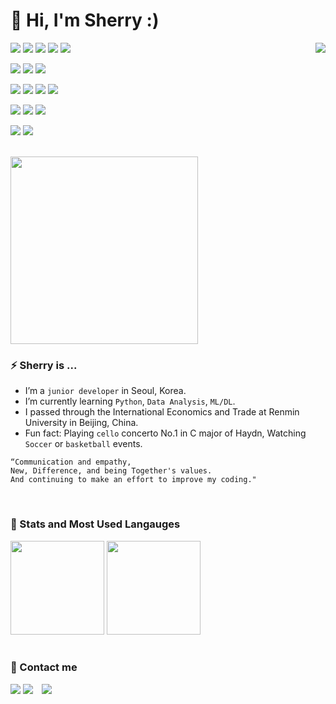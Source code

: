 # 👋 Hi, I'm Sherry :)
<p align="left">
  <a align="right" href="https://hits.seeyoufarm.com"></a><img align="right" src="https://hits.seeyoufarm.com/api/count/incr/badge.svg?url=https%3A%2F%2Fgithub.com%2Fsherrygelato%2Fhit-counter&count_bg=%2379C83D&title_bg=%23555555&icon=&icon_color=%237FEBB8&title=hits&edge_flat=false"/>
  <img src="https://img.shields.io/badge/Python-3776AB?style=flat-square&logo=Python&logoColor=white"/>
  <img src="https://img.shields.io/badge/MySQL-4479A1?style=flat-square&logo=Mysql&logoColor=white"/>
  <img src="https://img.shields.io/badge/Java-007396?style=flat-square&logo=Java&logoColor=white"/>
  <img src="https://img.shields.io/badge/JavaScript-F7DF1E?style=flat-square&logo=JavaScript&logoColor=white"/>
  <img src="https://img.shields.io/badge/Swift-F05138?style=flat-square&logo=Swift&logoColor=white"/>
</p>
<p align="left">
  <img src="https://img.shields.io/badge/Spring Boot-64C931?style=flat-square&logo=Spring-Boot&logoColor=white"/>
  <img src="https://img.shields.io/badge/Node.js-339933?style=flat-square&logo=Node.js&logoColor=white"/>
  <img src="https://img.shields.io/badge/Django-092E20?style=flat-square&logo=Django&logoColor=white"/>
</p>
<p align="left">
  <img src="https://img.shields.io/badge/React-61DAFB?style=flat-square&logo=React&logoColor=white"/>
  <img src="https://img.shields.io/badge/Flutter-02569B?style=flat-square&logo=Flutter&logoColor=white"/>
  <img src="https://img.shields.io/badge/Android-3DDC84?style=flat-square&logo=Android&logoColor=white"/>
  <img src="https://img.shields.io/badge/iOS-000000?style=flat-square&logo=iOS&logoColor=white"/>
</p>
<p align="left">
  <img src="https://img.shields.io/badge/AWS-FF9900?style=flat-square&logo=Amazon AWS&logoColor=white"/>
  <img src="https://img.shields.io/badge/Firebase-FFCA28?style=flat-square&logo=Firebase&logoColor=white"/>
  <img src="https://img.shields.io/badge/Git-F05032?style=flat-square&logo=Git&logoColor=white"/>
</p>
<p align="left">
  <img src="https://img.shields.io/badge/Postman-FF6C37?style=flat-square&logo=Postman&logoColor=white"/>
  <img src="https://img.shields.io/badge/Visual Studio Code-007ACC?style=flat-square&logo=Visual Studio Code&logoColor=white"/>
</p>

<br/>

<div align="left">
  <img src= "https://s3.us-west-2.amazonaws.com/secure.notion-static.com/339d3d85-de8e-401f-987d-21b389ca7194/KakaoTalk_20210811_141205728.jpg?X-Amz-Algorithm=AWS4-HMAC-SHA256&X-Amz-Content-Sha256=UNSIGNED-PAYLOAD&X-Amz-Credential=AKIAT73L2G45EIPT3X45%2F20220321%2Fus-west-2%2Fs3%2Faws4_request&X-Amz-Date=20220321T003102Z&X-Amz-Expires=86400&X-Amz-Signature=d92b6d202d72314164c242078dcafe0c5c963e7740899732f63d447625c5204d&X-Amz-SignedHeaders=host&response-content-disposition=filename%20%3D%22KakaoTalk_20210811_141205728.jpg%22&x-id=GetObject" height="300px">

  ### ⚡ Sherry is ...
  - I’m a `junior developer` in Seoul, Korea.
  - I’m currently learning `Python`, `Data Analysis`, `ML/DL`.
  - I passed through the International Economics and Trade at Renmin University in Beijing, China.
  - Fun fact: Playing `cello` concerto No.1 in C major of Haydn, Watching `Soccer` or `basketball` events.
  
  ```
  “Communication and empathy,
  New, Difference, and being Together's values.
  And continuing to make an effort to improve my coding."
  ```
</div>

<br/> 

### 📌 Stats and Most Used Langauges
<div align=left>
  <img src="https://github-readme-stats.vercel.app/api?username=sherrygelato&theme=vue-dark&show_icons=true" height="150px">
  <img src="https://github-readme-stats.vercel.app/api/top-langs/?username=sherrygelato&langs_count=4&layout=compact&bg_color=045F5F&title_color=fff&text_color=fff&hide=jupyter%20notebook, html" height="150px">
</div>

<br/>

### 💌 Contact me
<p>
  <a href="https://sherrygelato.tistory.com/" target="_blank"><img src="https://img.shields.io/badge/Blog-DD0B78?style=flat-square&logo=GitHub%20Sponsors&logoColor=white"/></a>
  <a href="mailto:sherrygelato.lab@gmail.com" target="_blank"><img src="https://img.shields.io/badge/sherrygelato.lab@gmail.com-EA4335?style=flat-square&logo=Gmail&logoColor=white"/></a>
  <a href="https://instagram.com/seeeeeui"><img src="http://img.shields.io/badge/-Instagram-white?style=flat-square&logo=Instagram&link=https://instagram.com/seeeeeui" style="height : auto; margin-left : 10px; margin-right : 10px;"/></a>
</p>
